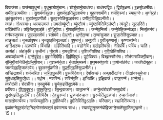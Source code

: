 

  
विपाज॑सा। पाज॑सापृ॒थुना॑। पृ॒थुना॒शोशु॑चानः। शोशु॑चानो॒बाध॑स्व। बाध॑स्वद्वि॒षः। द्वि॒षोर॒क्षसः॑। र॒क्षसो॒अमी॑वाः। अमी॑वा॒इत्यमी॑वाः।। सु॒शर्म॑णॊबृह॒तः। सु॒शर्म॑ण॒इति॑सु॒ऽशर्म॑णः। बृ॒ह॒तश्शर्म॑णि। शर्म॑णि॒स्यां। स्याम॒ग्नेः। अ॒ग्नेर॒हं। अ॒हंसु॒हव॑स्य। सु॒हव॑स्य॒प्रणी॑तौ। सु॒हव॒स्येति॑सु॒ऽहव॑स्य। प्रणी॑ता॒विति॒प्रऽनी॑तौ।।  
त्वन्नः॑। नो॒अ॒स्याः। अ॒स्याउ॒षसः॑। उ॒षसो॒व्यु॑ष्टौ। व्यु॑ष्टौ॒त्वं। व्यु॑ष्टा॒विति॒विऽउ॑ष्टौ। त्वंसूरे॑। सूर॒उदि॑ते। उदि॑तेबोधि। उदि॒तेत्युत्ऽइ॑ते। बो॒धि॒गो॒पाः। गो॒पाइति॑गो॒पाः।। जन्मे॑व॒नित्यं॑। जन्मे॒वेति॒जन्म॑ऽइव। नित्यं॒तन॑यं। तन॑यञ्जुषस्व। जु॒ष॒स्व॒स्तोमं॑। स्तोमं॑मे। मे॒अ॒ग्ने॒। अ॒ग्ने॒त॒न्वा॑। त॒न्वा॑सुजात। सु॒जा॒तेति॑सुऽजात।।  
त्वन्नृ॒चक्षाः॑। नृ॒चक्षा॑वृषभ। नृ॒चक्षा॒इति॑नृ॒ऽचक्षाः॑। वृ॒ष॒भानु॑। अनु॑पू॒र्वीः। पू॒र्वीःकृ॒ष्णासु॑। कृ॒ष्णास्व॑ग्ने। अ॒ग्ने॒अ॒रु॒षः। अ॒रु॒षोवि। विभा॑हि। भा॒हीति॑भाहि।। वसो॒नेषि॑। व॒सो॒इति॑वसो। नेषि॒पर्षि॑। पर्षि॑च। चाति॑। अत्यंहः॑। अंहः॑कृ॒धि। कृ॒धीनः॑। नो॒रा॒ये। रा॒यउ॒शिजः॑। उ॒शिजो॑यविष्ठ। य॒वि॒ष्ठेति॑यविष्ठ।।  
अषा॑ळ्होअग्ने। अ॒ग्ने॒वृ॒ष॒भ॒। वृ॒ष॒भोदि॑दीहि। दि॒दी॒हिपुरः॑। पुरो॒विश्वाः॑। विश्वा॒स्सौभ॑गा। सौभ॑गासञ्जिगी॒वान्। सं॒जि॒गी॒वानिति॑सं॒ऽजि॒गी॒वान्।। य॒ज्ञस्य॑ने॒ता। ने॒ताप्र॑थ॒मस्य॑। प्र॒थ॒मस्य॑पा॒योः। पा॒योर्जात॑वेदः। जात॑वेदोबृह॒तः। जात॑वेद॒इति॒जात॑ऽवेदः। बृ॒ह॒तस्सु॑प्रणीते। सु॒प्र॒नी॒त॒इति॑सुऽप्रनीते।।  
अच्छि॑द्रा॒शर्म॑। शर्म॑जरितः। ज॒रि॒तः॒पु॒रूणि॑। पु॒रूणि॑दे॒वान्। दे॒वाँअच्छ॑। अच्छा॒दीद्या॑नः। दीद्या॑नस्सुमे॒धाः। सु॒मे॒धाइति॑सु॒ऽमे॒धाः।। रथो॒न। नसस्निः॑। सस्नि॑र॒भि। अ॒भिव॑क्षि। व॒क्षि॒वाजं॑। वाज॒मग्ने॑। अग्ने॒त्वं। त्वरोद॑सी। रोद॑सीनः। न॒स्सु॒मेके॑। सु॒मेक॒इति॑सु॒ऽमेके॑।।  
प्रपी॑पय। पी॒प॒य॒वृ॒ष॒भ॒। वृ॒ष॒भ॒जि॒न्व॒। जि॒न्व॒वाजा॑न्। वाजा॒नग्ने॑। अग्ने॒त्वंरोद॑सीनस्सु॒दोघे॑। सु॒दोघ॒इति॑सु॒ऽदोघे॑।। दे॒वेभि॑र्देव। दे॒व॒सु॒रुचा॑। सु॒रुचा॑रुचा॒नः। सु॒रुचेति॑सु॒ऽरुचा॑। रु॒चा॒नोमानः॑। माखनो॒मर्त्य॑स्य। मर्त्य॑स्यदुर्म॒तिः। दु॒र्म॒तिःपरि॑। दु॒र्म॒तिरिति॑दुः॒ऽम॒तिः। परि॑ष्ठात्। स्था॒दिति॑स्थात्।।  
इळा॑मग्नेपुरु॒दंसं॑स॒निङ्गोस्स॑श्वत्त॒मं हव॑मानाय साध।। स्यान्न॑सू॒नुस्तन॑योवि॒जाग्ने॒साते॑सुम॒तिम्भू॑त्व॒स्मे।। 15।।  
